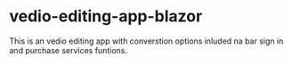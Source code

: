 # vedio-editing-app-blazor
This is an vedio editing app with converstion options inluded na bar sign in and purchase services funtions.
